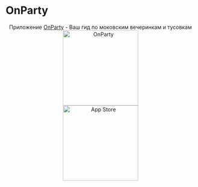 # OnParty
<p align="center" width="100%">
    Приложение <a href="https://onparty.app" target="_blank" title="OnParty">OnParty</a> - Ваш гид по моковским вечеринкам и тусовкам<br>
    <a href="https://onparty.app" target="_blank" title="OnParty"><img width="200" src="https://onparty.app/img/app/onparty.webp" alt="OnParty"></a><br>
  <a href="https://redirect.appmetrica.yandex.com/serve/1181874506315162450" target="_blank" title="App Store"><img width="200" src="https://onparty.app/img/app/appstore.png" alt="App Store"></a>
      
</p>
